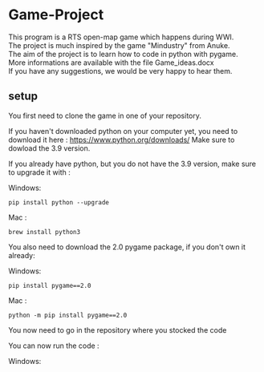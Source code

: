 Game-Project
============

This program is a RTS open-map game which happens during WWI. <br> 
The project is much inspired by the game "Mindustry" from Anuke. <br>
The aim of the project is to learn how to code in python with pygame. <br>
More informations are available with the file Game_ideas.docx <br>
If you have any suggestions, we would be very happy to hear them. <br>

## setup

You first need to clone the game in one of your repository.

If you haven't downloaded python on your computer yet, you need to download it here : 
https://www.python.org/downloads/
Make sure to dowload the 3.9 version.

If you already have python, but you do not have the 3.9 version, make sure to upgrade it with :

Windows:
```
pip install python --upgrade
```
Mac :
```
brew install python3
```
You also need to download the 2.0 pygame package, if you don't own it already:

Windows:
```
pip install pygame==2.0
```
Mac :
```
python -m pip install pygame==2.0
```
You now need to go in the repository where you stocked the code

You can now run the code :

Windows:
```

